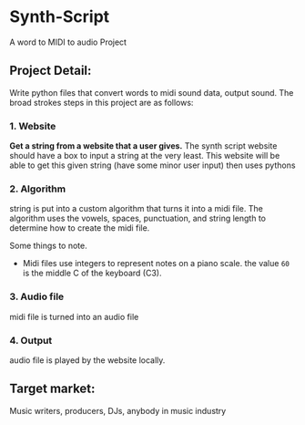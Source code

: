 # Synth-Script
A word to MIDI to audio Project

## Project Detail:
Write python files that convert words to midi sound data, output sound.
The broad strokes steps in this project are as follows:

### 1. Website 
**Get a string from a website that a user gives.**
The synth script website should have a box to input a string at the very least. 
This website will be able to get this given string (have some minor user input) then uses pythons

### 2. Algorithm
string is put into a custom algorithm that turns it into a midi file. 
The algorithm uses the vowels, spaces, punctuation, and string length to determine how to create the midi
file. 

Some things to note. 
- Midi files use integers to represent notes on a piano scale. the value `60` is the middle C of the keyboard
  (C3).

### 3. Audio file 
midi file is turned into an audio file

### 4. Output 
audio file is played by the website locally.


## Target market:
Music writers, producers, DJs, anybody in music industry




